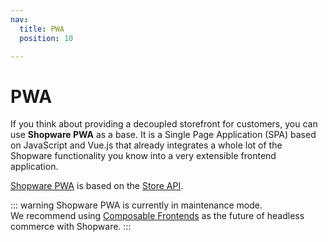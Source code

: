 ```yaml
---
nav:
  title: PWA
  position: 10

---
```


# PWA

If you think about providing a decoupled storefront for customers, you can use **Shopware PWA** as a base. It is a Single Page Application (SPA) based on JavaScript and Vue.js that already integrates a whole lot of the Shopware functionality you know into a very extensible frontend application.

[Shopware PWA](https://shopware-pwa-docs.vuestorefront.io/) is based on the [Store API](../concepts/api/store-api).

::: warning
Shopware PWA is currently in maintenance mode.  
We recommend using [Composable Frontends](/frontends) as the future of headless commerce with Shopware.
:::
